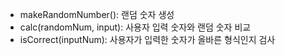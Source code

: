 - makeRandomNumber(): 랜덤 숫자 생성
- calc(randomNum, input): 사용자 입력 숫자와 랜덤 숫자 비교
- isCorrect(inputNum): 사용자가 입력한 숫자가 올바른 형식인지 검사
